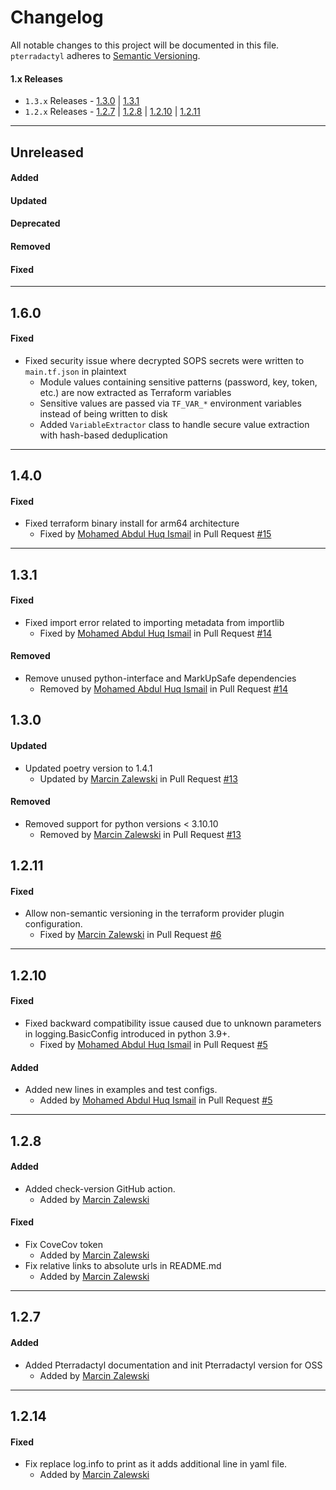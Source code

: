 # Changelog

All notable changes to this project will be documented in this file.
`pterradactyl` adheres to [Semantic Versioning](http://semver.org/).

#### 1.x Releases
- `1.3.x` Releases - [1.3.0](#130) | [1.3.1](#131)
- `1.2.x` Releases - [1.2.7](#127) | [1.2.8](#128) | [1.2.10](#1210) | [1.2.11](#1211) 

---
## Unreleased

#### Added

#### Updated

#### Deprecated

#### Removed

#### Fixed


---
## 1.6.0

#### Fixed
- Fixed security issue where decrypted SOPS secrets were written to `main.tf.json` in plaintext
  - Module values containing sensitive patterns (password, key, token, etc.) are now extracted as Terraform variables
  - Sensitive values are passed via `TF_VAR_*` environment variables instead of being written to disk
  - Added `VariableExtractor` class to handle secure value extraction with hash-based deduplication

---
## 1.4.0
#### Fixed
- Fixed terraform binary install for arm64 architecture
  - Fixed by [Mohamed Abdul Huq Ismail](https://github.com/aisma7_nike) in Pull Request [#15](https://github.com/Nike-Inc/pterradactyl/pull/15)

---
## 1.3.1
#### Fixed
- Fixed import error related to importing metadata from importlib
  - Fixed by [Mohamed Abdul Huq Ismail](https://github.com/aisma7_nike) in Pull Request [#14](https://github.com/Nike-Inc/pterradactyl/pull/14)

#### Removed
- Remove unused python-interface and MarkUpSafe dependencies
  - Removed by [Mohamed Abdul Huq Ismail](https://github.com/aisma7_nike) in Pull Request [#14](https://github.com/Nike-Inc/pterradactyl/pull/14)

## 1.3.0
#### Updated
- Updated poetry version to 1.4.1
  - Updated by [Marcin Zalewski](https://github.com/marcinjzalewski) in Pull Request [#13](https://github.com/Nike-Inc/pterradactyl/pull/13)

#### Removed
- Removed support for python versions < 3.10.10
  - Removed by [Marcin Zalewski](https://github.com/marcinjzalewski) in Pull Request [#13](https://github.com/Nike-Inc/pterradactyl/pull/13)

## 1.2.11

#### Fixed
- Allow non-semantic versioning in the terraform provider plugin configuration.
  - Fixed by [Marcin Zalewski](https://github.com/marcinjzalewski) in Pull Request [#6](https://github.com/Nike-Inc/pterradactyl/pull/6)

---
## 1.2.10

#### Fixed
- Fixed backward compatibility issue caused due to unknown parameters in logging.BasicConfig introduced in python 3.9+.
  - Fixed by [Mohamed Abdul Huq Ismail](https://github.com/aisma7_nike) in Pull Request [#5](https://github.com/Nike-Inc/pterradactyl/pull/5)

#### Added
- Added new lines in examples and test configs.
  - Added by [Mohamed Abdul Huq Ismail](https://github.com/aisma7_nike) in Pull Request [#5](https://github.com/Nike-Inc/pterradactyl/pull/5)


---
## 1.2.8

#### Added
- Added check-version GitHub action.
  - Added by [Marcin Zalewski](https://github.com/marcinjzalewski)

#### Fixed
- Fix CoveCov token
  - Added by [Marcin Zalewski](https://github.com/marcinjzalewski)
- Fix relative links to absolute urls in README.md
  - Added by [Marcin Zalewski](https://github.com/marcinjzalewski)

---
## 1.2.7

#### Added
- Added Pterradactyl documentation and init Pterradactyl version for OSS
  - Added by [Marcin Zalewski](https://github.com/marcinjzalewski)

---

## 1.2.14
#### Fixed
- Fix replace log.info to print as it adds additional line in yaml file.
  - Added by [Marcin Zalewski](https://github.com/marcinjzalewski)